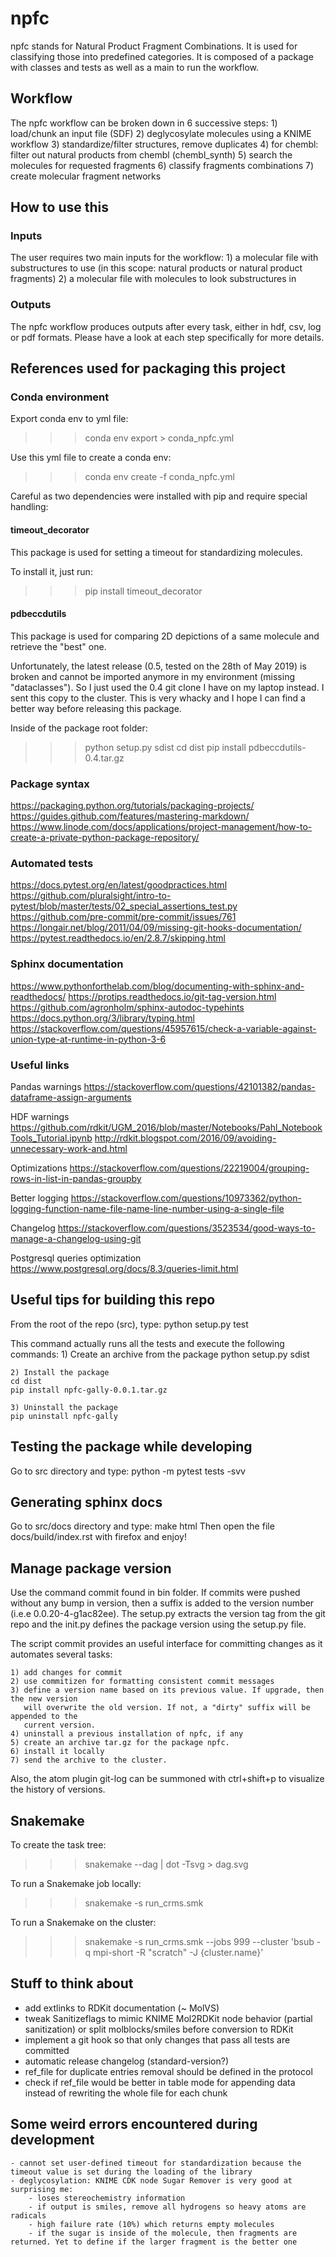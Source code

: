 # npfc

npfc stands for Natural Product Fragment Combinations. It is used for classifying
those into predefined categories. It is composed of a package with classes and
tests as well as a main to run the workflow.

## Workflow

The npfc workflow can be broken down in 6 successive steps:
    1) load/chunk an input file (SDF)
    2) deglycosylate molecules using a KNIME workflow
    3) standardize/filter structures, remove duplicates
    4) for chembl: filter out natural products from chembl (chembl_synth)
    5) search the molecules for requested fragments
    6) classify fragments combinations
    7) create molecular fragment networks

## How to use this

### Inputs

The user requires two main inputs for the workflow:
    1) a molecular file with substructures to use (in this scope: natural products
       or natural product fragments)
    2) a molecular file with molecules to look substructures in

### Outputs

The npfc workflow produces outputs after every task, either in hdf, csv, log or
pdf formats. Please have a look at each step specifically for more details.


## References used for packaging this project

### Conda environment

Export conda env to yml file:

>>> conda env export > conda_npfc.yml

Use this yml file to create a conda env:

>>> conda env create -f conda_npfc.yml

Careful as two dependencies were installed with pip and require special handling:

#### timeout_decorator

This package is used for setting a timeout for standardizing molecules.

To install it, just run:

>>> pip install timeout_decorator

#### pdbeccdutils

This package is used for comparing 2D depictions of a same molecule and retrieve
the "best" one.

Unfortunately, the latest release (0.5, tested on the 28th of May 2019) is broken and
cannot be imported anymore in my environment (missing "dataclasses"). So I just used
the 0.4 git clone I have on my laptop instead. I sent this copy to the cluster.
This is very whacky and I hope I can find a better way before releasing this package.

Inside of the package root folder:

>>> python setup.py sdist
>>> cd dist
>>> pip install pdbeccdutils-0.4.tar.gz

### Package syntax

https://packaging.python.org/tutorials/packaging-projects/
https://guides.github.com/features/mastering-markdown/
https://www.linode.com/docs/applications/project-management/how-to-create-a-private-python-package-repository/

### Automated tests

https://docs.pytest.org/en/latest/goodpractices.html
https://github.com/pluralsight/intro-to-pytest/blob/master/tests/02_special_assertions_test.py
https://github.com/pre-commit/pre-commit/issues/761
https://longair.net/blog/2011/04/09/missing-git-hooks-documentation/
https://pytest.readthedocs.io/en/2.8.7/skipping.html

### Sphinx documentation

https://www.pythonforthelab.com/blog/documenting-with-sphinx-and-readthedocs/
https://protips.readthedocs.io/git-tag-version.html
https://github.com/agronholm/sphinx-autodoc-typehints
https://docs.python.org/3/library/typing.html
https://stackoverflow.com/questions/45957615/check-a-variable-against-union-type-at-runtime-in-python-3-6

### Useful links

Pandas warnings
https://stackoverflow.com/questions/42101382/pandas-dataframe-assign-arguments

HDF warnings
https://github.com/rdkit/UGM_2016/blob/master/Notebooks/Pahl_NotebookTools_Tutorial.ipynb
http://rdkit.blogspot.com/2016/09/avoiding-unnecessary-work-and.html

Optimizations
https://stackoverflow.com/questions/22219004/grouping-rows-in-list-in-pandas-groupby

Better logging
https://stackoverflow.com/questions/10973362/python-logging-function-name-file-name-line-number-using-a-single-file

Changelog
https://stackoverflow.com/questions/3523534/good-ways-to-manage-a-changelog-using-git

Postgresql queries optimization
https://www.postgresql.org/docs/8.3/queries-limit.html

## Useful tips for building this repo

From the root of the repo (src), type:
python setup.py test

This command actually runs all the tests and execute the following commands:
    1) Create an archive from the package
    python setup.py sdist

    2) Install the package
    cd dist
    pip install npfc-gally-0.0.1.tar.gz

    3) Uninstall the package
    pip uninstall npfc-gally

## Testing the package while developing

Go to src directory and type:
python -m pytest tests -svv

## Generating sphinx docs

Go to src/docs directory and type:
make html
Then open the file docs/build/index.rst with firefox and enjoy!

## Manage package version

Use the command commit found in bin folder. If commits were pushed without any
bump in version, then a suffix is added to the version number (i.e.e 0.0.20-4-g1ac82ee).
The setup.py extracts the version tag from the git repo and the init.py defines the
package version using the setup.py file.

The script commit provides an useful interface for committing changes as it automates several tasks:

    1) add changes for commit
    2) use commitizen for formatting consistent commit messages
    3) define a version name based on its previous value. If upgrade, then the new version
       will overwrite the old version. If not, a "dirty" suffix will be appended to the
       current version.
    4) uninstall a previous installation of npfc, if any
    5) create an archive tar.gz for the package npfc.
    6) install it locally
    7) send the archive to the cluster.

Also, the atom plugin git-log can be summoned with ctrl+shift+p to visualize the history of versions.

## Snakemake

To create the task tree:
>>> snakemake --dag | dot -Tsvg > dag.svg

To run a Snakemake job locally:
>>> snakemake -s run_crms.smk

To run a Snakemake on the cluster:
>>> snakemake -s run_crms.smk --jobs 999 --cluster 'bsub -q mpi-short -R "scratch" -J {cluster.name}'


## Stuff to think about

- add extlinks to RDKit documentation (~ MolVS)
- tweak Sanitizeflags to mimic KNIME Mol2RDKit node behavior (partial sanitization) or split molblocks/smiles before conversion to RDKit
- implement a git hook so that only changes that pass all tests are committed
- automatic release changelog (standard-version?)
- ref_file for duplicate entries removal should be defined in the protocol
- check if ref_file would be better in table mode for appending data instead of rewriting the whole file for each chunk

## Some weird errors encountered during development
    - cannot set user-defined timeout for standardization because the timeout value is set during the loading of the library
    - deglycosylation: KNIME CDK node Sugar Remover is very good at surprising me:
        - loses stereochemistry information
        - if output is smiles, remove all hydrogens so heavy atoms are radicals
        - high failure rate (10%) which returns empty molecules
        - if the sugar is inside of the molecule, then fragments are returned. Yet to define if the larger fragment is the better one

